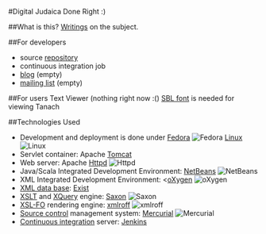 #Digital Judaica Done Right :)

##What is this?
[Writings](ttp://www.dub.podval.org/judaica/) on the subject.

##For developers
* source [repository](https://github.com/dubinsky/podval-judaica)
* continuous integration job
* [blog](http://blog.judaica.podval.org/) (empty)
* [mailing list](https://groups.google.com/forum/#!forum/podval-judaica) (empty)

##For users
Text Viewer (nothing right now :()
[SBL font](http://www.sbl-site.org/educational/BiblicalFonts_SBLHebrew.aspx) is needed for viewing Tanach

##Technologies Used
* Development and deployment is done under [Fedora](http://fedoraproject.org/) ![Fedora](http://www.google.com/s2/favicons?domain=fedoraproject.org) [Linux](http://www.linux.org/Linux) ![Linux](http://www.linux.org/favicon.ico)
* Servlet container: Apache [Tomcat](http://tomcat.apache.org/)
* Web server: Apache [Httpd](http://httpd.apache.org/) ![Httpd](http://httpd.apache.org/favicon.ico)
* Java/Scala Integrated Development Environment: [NetBeans](http://www.netbeans.org/) ![NetBeans](http://www.netbeans.org/favicon.ico)
* XML Integrated Development Environment: <[oXygen](http://www.oxygenxml.com/) ![oXygen](http://www.oxygenxml.com/favicon.ico)
* [XML data base](http://en.wikipedia.org/wiki/XML_database): [Exist](http://exist.sourceforge.net/)
* [XSLT](http://en.wikipedia.org/wiki/XSL_Transformations) and [XQuery](http://en.wikipedia.org/wiki/XQuery) engine: [Saxon](http://www.saxonica.com/) ![Saxon](http://www.saxonica.com/favicon.ico)
* [XSL-FO](http://en.wikipedia.org/wiki/XSL_Formatting_Objects) rendering engine: [xmlroff](http://xmlroff.org/) ![xmlroff](http://xmlroff.org/chrome/site/xmlroff-icon.gif)
* [Source control](http://en.wikipedia.org/wiki/Revision_control) management system: [Mercurial](http://www.selenic.com/mercurial/wiki/) ![Mercurial](http://www.selenic.com/hg-logo/droplets-16.png")
* [Continuous integration](http://en.wikipedia.org/wiki/Continuous_Integration) server: [Jenkins](http://jenkins-ci.org/)
